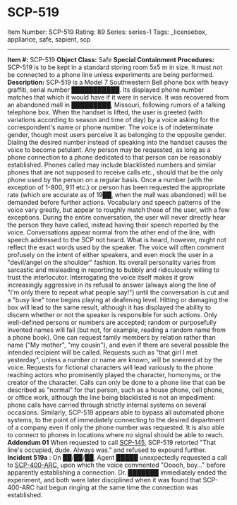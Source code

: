 # SCP-519
Item Number: SCP-519
Rating: 89
Series: series-1
Tags: _licensebox, appliance, safe, sapient, scp

---

**Item #:** SCP-519
**Object Class:** Safe
**Special Containment Procedures:** SCP-519 is to be kept in a standard storing room 5x5 m in size. It must not be connected to a phone line unless experiments are being performed.
**Description:** SCP-519 is a Model 7 Southwestern Bell phone box with heavy graffiti, serial number ███████████. Its displayed phone number matches that which it would have if it were in service. It was recovered from an abandoned mall in █████████, Missouri, following rumors of a talking telephone box.
When the handset is lifted, the user is greeted (with variations according to season and time of day) by a voice asking for the correspondent's name or phone number. The voice is of indeterminate gender, though most users perceive it as belonging to the opposite gender. Dialing the desired number instead of speaking into the handset causes the voice to become petulant. Any person may be requested, as long as a phone connection to a phone dedicated to that person can be reasonably established. Phones called may include blacklisted numbers and similar phones that are not supposed to receive calls etc., should that be the only phone used by the person on a regular basis. Once a number (with the exception of 1-800, 911 etc.) or person has been requested the appropriate rate (which are accurate as of 19██, when the mall was abandoned) will be demanded before further actions. Vocabulary and speech patterns of the voice vary greatly, but appear to roughly match those of the user, with a few exceptions.
During the entire conversation, the user will never directly hear the person they have called, instead having their speech reported by the voice. Conversations appear normal from the other end of the line, with speech addressed to the SCP not heard. What is heard, however, might not reflect the exact words used by the speaker. The voice will often comment profusely on the intent of either speakers, and even mock the user in a "devil/angel on the shoulder" fashion. Its overall personality varies from sarcastic and misleading in reporting to bubbly and ridiculously willing to trust the interlocutor. Interrogating the voice itself makes it grow increasingly aggressive in its refusal to answer (always along the line of "I'm only there to repeat what people say!") until the conversation is cut and a "busy line" tone begins playing at deafening level. Hitting or damaging the box will lead to the same result, although it has displayed the ability to discern whether or not the speaker is responsible for such actions.
Only well-defined persons or numbers are accepted; random or purposefully invented names will fail (but not, for example, reading a random name from a phone book). One can request family members by relation rather than name ("My mother", "my cousin"), and even if there are several possible the intended recipient will be called. Requests such as "that girl I met yesterday", unless a number or name are known, will be sneered at by the voice. Requests for fictional characters will lead variously to the phone reaching actors who prominently played the character, homonyms, or the creator of the character. Calls can only be done to a phone line that can be described as "normal" for that person, such as a house phone, cell phone, or office work, although the line being blacklisted is not an impediment: phone calls have carried through strictly internal systems on several occasions. Similarly, SCP-519 appears able to bypass all automated phone systems, to the point of immediately connecting to the desired department of a company even if only the phone number was requested. It is also able to connect to phones in locations where no signal should be able to reach.
**Addendum 01** When requested to call [SCP-145](/scp-145), SCP-519 retorted "That line's occupied, dude. Always was." and refused to expound further.
**Incident 519a** : On ██/██/██, Agent █████ unexpectedly requested a call to [SCP-400-ARC](/scp-400-arc), upon which the voice commented "Ooooh, boy…" before apparently establishing a connection. Dr. ███████ immediately ended the experiment, and both were later disciplined when it was found that SCP-400-ARC had begun ringing at the same time the connection was established.